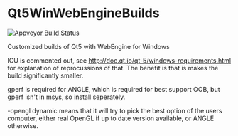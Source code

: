 # Qt5WinWebEngineBuilds

[![Appveyor Build Status](https://ci.appveyor.com/api/projects/status/github/jd-boyd/Qt5WinWebEngineBuilds?svg=true)](https://ci.appveyor.com/project/jd-boyd/Qt5WinWebEngineBuilds/branch/master)

Customized builds of Qt5 with WebEngine for Windows

ICU is commented out, see
http://doc.qt.io/qt-5/windows-requirements.html for explanation of
reprocussions of that.  The benefit is that is makes the build
significantly smaller.

gperf is required for ANGLE, which is required for best support OOB,
but gperf isn't in msys, so install seperately.

-opengl dynamic means that it will try to pick the best option of the
users computer, either real OpenGL if up to date version available, or
ANGLE otherwise.

